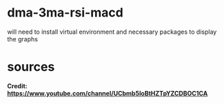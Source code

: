 # dma-3ma-rsi-macd
will need to install virtual environment and necessary packages to display the graphs

# sources 
**Credit: https://www.youtube.com/channel/UCbmb5IoBtHZTpYZCDBOC1CA**
